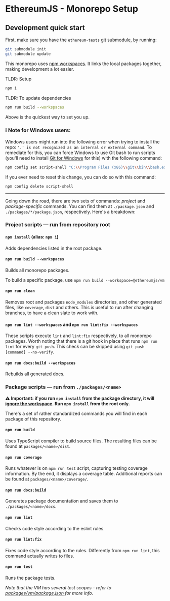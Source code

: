 # EthereumJS - Monorepo Setup

## Development quick start

First, make sure you have the `ethereum-tests` git submodule, by running:

```sh
git submodule init
git submodule update
```

This monorepo uses [npm workspaces](https://docs.npmjs.com/cli/v7/using-npm/workspaces). It links the local packages together, making development a lot easier.

TLDR: Setup

```sh
npm i
```

TLDR: To update dependencies

```sh
npm run build --workspaces
```

Above is the quickest way to set you up.

### ℹ️ Note for Windows users:

Windows users might run into the following error when trying to install the repo: `'.' is not recognized as an internal or external command`. To remediate for this, you can force Windows to use Git bash to run scripts (you'll need to install [Git for Windows](https://git-scm.com/download/win) for this) with the following command:

```sh
npm config set script-shell "C:\\Program Files (x86)\\git\\bin\\bash.exe"
```

If you ever need to reset this change, you can do so with this command:

```sh
npm config delete script-shell
```

---

Going down the road, there are two sets of commands: _project_ and _package-specific_ commands. You can find them at `./package.json` and `./packages/*/package.json`, respectively. Here's a breakdown:

### Project scripts — run from repository root

#### `npm install` (alias: `npm i`)

Adds dependencies listed in the root package.

#### `npm run build --workspaces`

Builds all monorepo packages.

To build a specific package, use `npm run build --workspace=@ethereumjs/vm`

#### `npm run clean`

Removes root and packages `node_modules` directories, and other generated files, like `coverage`, `dist` and others. This is useful to run after changing branches, to have a clean slate to work with.

#### `npm run lint --workspaces` and `npm run lint:fix --workspaces`

These scripts execute `lint` and `lint:fix` respectively, to all monorepo packages. Worth noting that there is a git hook in place that runs `npm run lint` for every `git push`. This check can be skipped using `git push [command] --no-verify`.

#### `npm run docs:build --workspaces`

Rebuilds all generated docs.

### Package scripts — run from `./packages/<name>`

**⚠️ Important: if you run `npm install` from the package directory, it will [ignore the workspace](https://github.com/npm/cli/issues/2546). Run `npm install` from the root only.**

There's a set of rather standardized commands you will find in each package of this repository.

#### `npm run build`

Uses TypeScript compiler to build source files. The resulting files can be found at `packages/<name>/dist`.

#### `npm run coverage`

Runs whatever is on `npm run test` script, capturing testing coverage information. By the end, it displays a coverage table. Additional reports can be found at `packages/<name>/coverage/`.

#### `npm run docs:build`

Generates package documentation and saves them to `./packages/<name>/docs`.

#### `npm run lint`

Checks code style according to the eslint rules.

#### `npm run lint:fix`

Fixes code style according to the rules. Differently from `npm run lint`, this command actually writes to files.

#### `npm run test`

Runs the package tests.

_Note that the VM has several test scopes - refer to [packages/vm/package.json](https://github.com/ethereumjs/ethereumjs-monorepo/blob/master/packages/vm/package.json) for more info._
